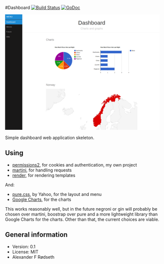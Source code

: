 #Dashboard [![Build Status](https://travis-ci.org/xyproto/dashboard.svg?branch=master)](https://travis-ci.org/xyproto/dashboard) [![GoDoc](https://godoc.org/github.com/xyproto/dashboard?status.svg)](http://godoc.org/github.com/xyproto/dashboard)

![Desktop](https://raw.githubusercontent.com/xyproto/dashboard/master/screenshots/desktop.png)

Simple dashboard web application skeleton.

Using
-----

* [permissions2](https://github.com/xyproto/permissions2), for cookies and authentication, my own project
* [martini](https://github.com/go-martini/martini), for handling requests
* [render](https://github.com/unrolled/render), for rendering templates

And:

* [pure.css](http://purecss.io/), by Yahoo, for the layout and menu
* [Google Charts](https://developers.google.com/chart/), for the charts

This works reasonably well, but in the future negroni or gin will probably be chosen over martini, boostrap over pure and a more lightweight library than Google Charts for the charts. Other than that, the current choices are viable.

General information
-------------------

* Version: 0.1
* License: MIT
* Alexander F Rødseth

